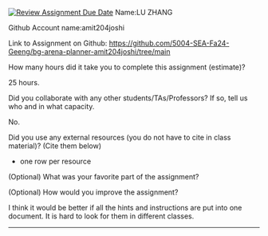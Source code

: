 [![Review Assignment Due Date](https://classroom.github.com/assets/deadline-readme-button-22041afd0340ce965d47ae6ef1cefeee28c7c493a6346c4f15d667ab976d596c.svg)](https://classroom.github.com/a/0xloH2Pu)
Name:LU ZHANG

Github Account name:amit204joshi

Link to Assignment on Github: https://github.com/5004-SEA-Fa24-Geeng/bg-arena-planner-amit204joshi/tree/main

How many hours did it take you to complete this assignment (estimate)?

25 hours.

Did you collaborate with any other students/TAs/Professors? If so, tell us who and in what
capacity.

No.
  
Did you use any external resources (you do not have to cite in class material)? (Cite them below)

* one row per resource


(Optional) What was your favorite part of the assignment?

(Optional) How would you improve the assignment?

I think it would be better if all the hints and instructions are put into one document. It is hard to look for them in different classes.

---
